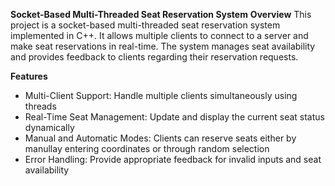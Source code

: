**Socket-Based Multi-Threaded Seat Reservation System**
**Overview**
This project is a socket-based multi-threaded seat reservation system implemented in C++. It allows multiple clients to connect to a server and make seat reservations in real-time. The system manages seat availability and provides feedback to clients regarding their reservation requests.

**Features**
- Multi-Client Support: Handle multiple clients simultaneously using threads
- Real-Time Seat Management: Update and display the current seat status dynamically
- Manual and Automatic Modes: Clients can reserve seats either by manullay entering coordinates or through random selection
- Error Handling: Provide appropriate feedback for invalid inputs and seat availability
